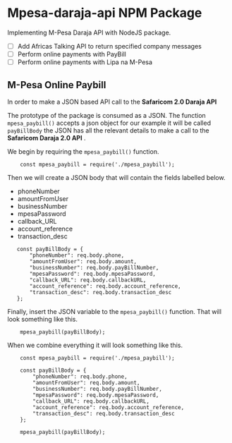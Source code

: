 # Mpesa-daraja-api NPM Package 

Implementing M-Pesa Daraja API with NodeJS package.
- [ ] Add Africas Talking API to return specified company messages
- [ ] Perform online payments with PayBill
- [ ] Perform online payments with Lipa na M-Pesa

## M-Pesa Online Paybill
In order to make a JSON based API call to the **Safaricom 2.0 Daraja API** 

The prototype of the package is consumed as a JSON. The function ```mpesa_paybill()``` accepts a json object for our example it will be called ```payBillBody``` the JSON has all the relevant details to make a call to the **Safaricom Daraja 2.0 API** .

We begin by requiring the ```mpesa_paybill()``` function.

```JS
    const mpesa_paybill = require('./mpesa_paybill');
 ```
 
 Then we will create a JSON body that will contain the fields labelled below. 
 - phoneNumber
 - amountFromUser
 - businessNumber
 - mpesaPassword
 - callback_URL
 - account_reference
 - transaction_desc
 
 ```JS
    const payBillBody = {
        "phoneNumber": req.body.phone,
        "amountFromUser": req.body.amount,
        "businessNumber": req.body.payBillNumber,
        "mpesaPassword": req.body.mpesaPassword,
        "callback_URL": req.body.callbackURL,
        "account_reference": req.body.account_reference,
        "transaction_desc": req.body.transaction_desc
    };
```
Finally, insert the JSON variable to the ```mpesa_paybill()``` function. That will look something like this.
```JS
    mpesa_paybill(payBillBody);
```

When we combine everything it will look something like this.

```JS
    const mpesa_paybill = require('./mpesa_paybill');
    
    const payBillBody = {
        "phoneNumber": req.body.phone,
        "amountFromUser": req.body.amount,
        "businessNumber": req.body.payBillNumber,
        "mpesaPassword": req.body.mpesaPassword,
        "callback_URL": req.body.callbackURL,
        "account_reference": req.body.account_reference,
        "transaction_desc": req.body.transaction_desc
    };

    mpesa_paybill(payBillBody);
```


